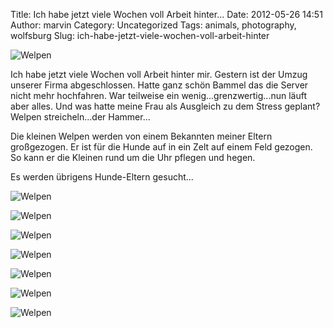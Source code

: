 Title: Ich habe jetzt viele Wochen voll Arbeit hinter...
Date: 2012-05-26 14:51
Author: marvin
Category: Uncategorized
Tags: animals, photography, wolfsburg
Slug: ich-habe-jetzt-viele-wochen-voll-arbeit-hinter

![Welpen]({static}/images/7272344460_eb3513c9a9_b.jpg)

Ich habe jetzt viele Wochen voll Arbeit hinter mir. Gestern ist der
Umzug unserer Firma abgeschlossen. Hatte ganz schön Bammel das die
Server nicht mehr hochfahren. War teilweise ein
wenig...grenzwertig...nun läuft aber alles. Und was hatte meine Frau als
Ausgleich zu dem Stress geplant? Welpen streicheln...der Hammer...

Die kleinen Welpen werden von einem Bekannten meiner Eltern großgezogen.
Er ist für die Hunde auf in ein Zelt auf einem Feld gezogen. So kann er
die Kleinen rund um die Uhr pflegen und hegen.

Es werden übrigens Hunde-Eltern gesucht...

![Welpen]({static}/images/7272345914_79c65f69c8_b.jpg)

![Welpen]({static}/images/7272347212_aa3dab1f13_b.jpg)

![Welpen]({static}/images/7272348212_eb3daa8b43_b.jpg)

![Welpen]({static}/images/7272350236_ea4a866a1a_b.jpg)

![Welpen]({static}/images/7272349200_c506286173_b.jpg)

![Welpen]({static}/images/7272351350_d3472a5849_b.jpg)

![Welpen]({static}/images/7272343100_555f66d904_b.jpg)

